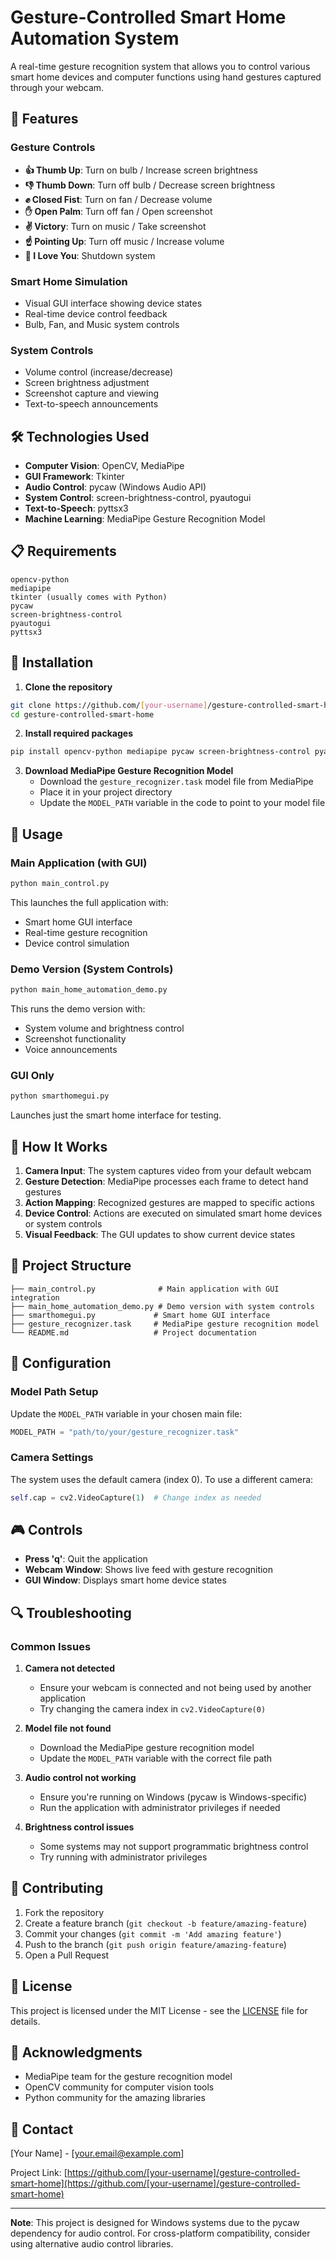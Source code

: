 # Gesture-Controlled Smart Home Automation System

A real-time gesture recognition system that allows you to control various smart home devices and computer functions using hand gestures captured through your webcam.

## 🚀 Features

### Gesture Controls
- **👍 Thumb Up**: Turn on bulb / Increase screen brightness
- **👎 Thumb Down**: Turn off bulb / Decrease screen brightness  
- **✊ Closed Fist**: Turn on fan / Decrease volume
- **✋ Open Palm**: Turn off fan / Open screenshot
- **✌️ Victory**: Turn on music / Take screenshot
- **☝️ Pointing Up**: Turn off music / Increase volume
- **🤟 I Love You**: Shutdown system

### Smart Home Simulation
- Visual GUI interface showing device states
- Real-time device control feedback
- Bulb, Fan, and Music system controls

### System Controls
- Volume control (increase/decrease)
- Screen brightness adjustment
- Screenshot capture and viewing
- Text-to-speech announcements

## 🛠️ Technologies Used

- **Computer Vision**: OpenCV, MediaPipe
- **GUI Framework**: Tkinter
- **Audio Control**: pycaw (Windows Audio API)
- **System Control**: screen-brightness-control, pyautogui
- **Text-to-Speech**: pyttsx3
- **Machine Learning**: MediaPipe Gesture Recognition Model

## 📋 Requirements

```
opencv-python
mediapipe
tkinter (usually comes with Python)
pycaw
screen-brightness-control
pyautogui
pyttsx3
```

## 🔧 Installation

1. **Clone the repository**
```bash
git clone https://github.com/[your-username]/gesture-controlled-smart-home.git
cd gesture-controlled-smart-home
```

2. **Install required packages**
```bash
pip install opencv-python mediapipe pycaw screen-brightness-control pyautogui pyttsx3
```

3. **Download MediaPipe Gesture Recognition Model**
   - Download the `gesture_recognizer.task` model file from MediaPipe
   - Place it in your project directory
   - Update the `MODEL_PATH` variable in the code to point to your model file

## 🚀 Usage

### Main Application (with GUI)
```bash
python main_control.py
```
This launches the full application with:
- Smart home GUI interface
- Real-time gesture recognition
- Device control simulation

### Demo Version (System Controls)
```bash
python main_home_automation_demo.py
```
This runs the demo version with:
- System volume and brightness control
- Screenshot functionality
- Voice announcements

### GUI Only
```bash
python smarthomegui.py
```
Launches just the smart home interface for testing.

## 🎯 How It Works

1. **Camera Input**: The system captures video from your default webcam
2. **Gesture Detection**: MediaPipe processes each frame to detect hand gestures
3. **Action Mapping**: Recognized gestures are mapped to specific actions
4. **Device Control**: Actions are executed on simulated smart home devices or system controls
5. **Visual Feedback**: The GUI updates to show current device states

## 📁 Project Structure

```
├── main_control.py              # Main application with GUI integration
├── main_home_automation_demo.py # Demo version with system controls
├── smarthomegui.py             # Smart home GUI interface
├── gesture_recognizer.task     # MediaPipe gesture recognition model
└── README.md                   # Project documentation
```

## 🔧 Configuration

### Model Path Setup
Update the `MODEL_PATH` variable in your chosen main file:
```python
MODEL_PATH = "path/to/your/gesture_recognizer.task"
```

### Camera Settings
The system uses the default camera (index 0). To use a different camera:
```python
self.cap = cv2.VideoCapture(1)  # Change index as needed
```

## 🎮 Controls

- **Press 'q'**: Quit the application
- **Webcam Window**: Shows live feed with gesture recognition
- **GUI Window**: Displays smart home device states

## 🔍 Troubleshooting

### Common Issues

1. **Camera not detected**
   - Ensure your webcam is connected and not being used by another application
   - Try changing the camera index in `cv2.VideoCapture(0)`

2. **Model file not found**
   - Download the MediaPipe gesture recognition model
   - Update the `MODEL_PATH` variable with the correct file path

3. **Audio control not working**
   - Ensure you're running on Windows (pycaw is Windows-specific)
   - Run the application with administrator privileges if needed

4. **Brightness control issues**
   - Some systems may not support programmatic brightness control
   - Try running with administrator privileges

## 🤝 Contributing

1. Fork the repository
2. Create a feature branch (`git checkout -b feature/amazing-feature`)
3. Commit your changes (`git commit -m 'Add amazing feature'`)
4. Push to the branch (`git push origin feature/amazing-feature`)
5. Open a Pull Request

## 📝 License

This project is licensed under the MIT License - see the [LICENSE](LICENSE) file for details.

## 🙏 Acknowledgments

- MediaPipe team for the gesture recognition model
- OpenCV community for computer vision tools
- Python community for the amazing libraries

## 📧 Contact

[Your Name] - [your.email@example.com]

Project Link: [https://github.com/[your-username]/gesture-controlled-smart-home](https://github.com/[your-username]/gesture-controlled-smart-home)

---

**Note**: This project is designed for Windows systems due to the pycaw dependency for audio control. For cross-platform compatibility, consider using alternative audio control libraries.